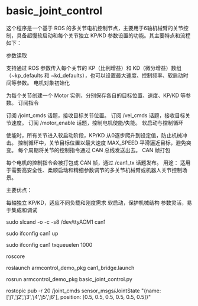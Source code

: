 # basic_joint_control
这个程序是一个基于 ROS 的多关节电机控制节点，主要用于6轴机械臂的关节控制，具备超慢软启动和每个关节独立 KP/KD 参数设置的功能。其主要特点和流程如下：

参数读取

支持通过 ROS 参数传入每个关节的 KP（比例增益）和 KD（微分增益）数组（~kp_defaults 和 ~kd_defaults），也可以设置最大速度、控制频率、软启动时间等参数。
电机对象初始化

为每个关节创建一个 Motor 实例，分别保存各自的目标位置、速度、KP/KD 等参数。
订阅指令

订阅 /joint_cmds 话题，接收目标关节位置。
订阅 /vel_cmds 话题，接收目标关节速度。
订阅 /motor_enable 话题，控制电机使能/失能。
软启动与控制循环

使能时，所有关节进入软启动阶段，KP/KD 从0逐步爬升到设定值，防止机械冲击。
控制循环中，关节目标位置以最大速度 MAX_SPEED 平滑逼近目标，避免突变。
每个周期将关节的控制指令通过 CAN 总线发送出去。
CAN 帧打包

每个电机的控制指令会被打包成 CAN 帧，通过 /can1_tx 话题发布。
用途：
适用于需要高安全性、柔顺启动和精细参数调节的多关节机械臂或机器人关节控制场景。

主要优点：

每轴独立 KP/KD，适应不同负载和刚度需求
软启动，保护机械结构
参数灵活，易于集成和调试

sudo slcand -o -c -s8 /dev/ttyACM1 can1

sudo ifconfig can1 up

sudo ifconfig can1 txqueuelen 1000 

roscore

roslaunch armcontrol_demo_pkg can1_bridge.launch

rosrun armcontrol_demo_pkg basic_joint_control.py

rostopic pub -r 20 /joint_cmds sensor_msgs/JointState "{name: ['j1','j2','j3','j4','j5','j6'], position: [0.5, 0.5, 0.5, 0.5, 0.5, 0.5]}"
